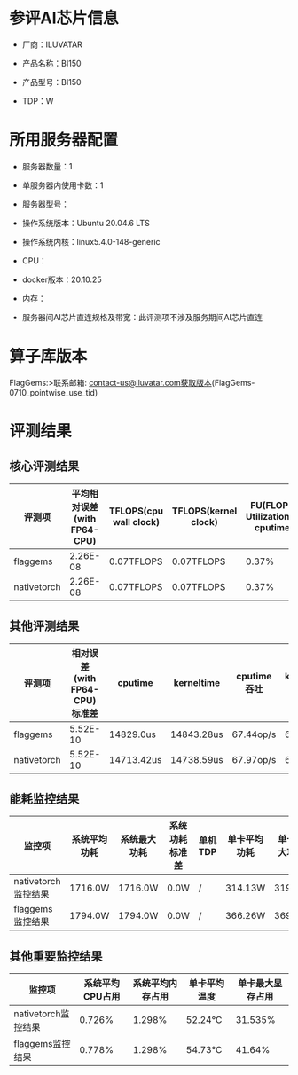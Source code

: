 # 参评AI芯片信息

* 厂商：ILUVATAR

* 产品名称：BI150
* 产品型号：BI150
* TDP：W

# 所用服务器配置

* 服务器数量：1


* 单服务器内使用卡数：1
* 服务器型号：
* 操作系统版本：Ubuntu 20.04.6 LTS
* 操作系统内核：linux5.4.0-148-generic
* CPU：
* docker版本：20.10.25
* 内存：
* 服务器间AI芯片直连规格及带宽：此评测项不涉及服务期间AI芯片直连

# 算子库版本
FlagGems:>联系邮箱: contact-us@iluvatar.com获取版本(FlagGems-0710_pointwise_use_tid)

# 评测结果

## 核心评测结果

| 评测项  | 平均相对误差(with FP64-CPU) | TFLOPS(cpu wall clock) | TFLOPS(kernel clock) | FU(FLOPS Utilization)-cputime | FU-kerneltime |
| ---- | -------------- | -------------- | ------------ | ------ | ----- |
| flaggems | 2.26E-08    | 0.07TFLOPS       | 0.07TFLOPS        | 0.37% | 0.37% |
| nativetorch | 2.26E-08    | 0.07TFLOPS      | 0.07TFLOPS      | 0.37% | 0.37% |

## 其他评测结果

| 评测项  | 相对误差(with FP64-CPU)标准差 | cputime | kerneltime | cputime吞吐 | kerneltime吞吐 | 无预热时延 | 预热后时延 |
| ---- | -------------- | -------------- | ------------ | ------------ | -------------- | -------------- | ------------ |
| flaggems | 5.52E-10    | 14829.0us       | 14843.28us        | 67.44op/s | 67.37op/s | 391905.75us | 16688.2us |
| nativetorch | 5.52E-10    | 14713.42us       | 14738.59us        | 67.97op/s | 67.85op/s | 15075.25us | 14895.26us |

## 能耗监控结果

| 监控项  | 系统平均功耗  | 系统最大功耗  | 系统功耗标准差 | 单机TDP | 单卡平均功耗 | 单卡最大功耗 | 单卡功耗标准差 | 单卡TDP |
| ---- | ------- | ------- | ------- | ----- | ------------ | ------------ | ------------- | ----- |
| nativetorch监控结果 | 1716.0W | 1716.0W | 0.0W   | /     | 314.13W       | 319.0W      | 4.74W        | 1716.0  |
| flaggems监控结果 | 1794.0W | 1794.0W | 0.0W   | /     | 366.26W       | 369.0W      | 4.92W        | 1794.0  |

## 其他重要监控结果

| 监控项  | 系统平均CPU占用 | 系统平均内存占用 | 单卡平均温度 | 单卡最大显存占用 |
| ---- | --------- | -------- | ------------ | -------------- |
| nativetorch监控结果 | 0.726%    | 1.298%   | 52.24°C       | 31.535%        |
| flaggems监控结果 | 0.778%    | 1.298%   | 54.73°C       | 41.64%        |
